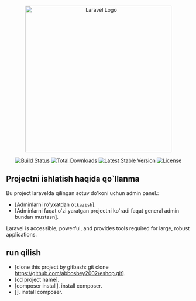 <p align="center"><a href="https://laravel.com" target="_blank"><img src="https://raw.githubusercontent.com/laravel/art/master/logo-lockup/5%20SVG/2%20CMYK/1%20Full%20Color/laravel-logolockup-cmyk-red.svg" width="400" alt="Laravel Logo"></a></p>

<p align="center">
<a href="https://github.com/laravel/framework/actions"><img src="https://github.com/laravel/framework/workflows/tests/badge.svg" alt="Build Status"></a>
<a href="https://packagist.org/packages/laravel/framework"><img src="https://img.shields.io/packagist/dt/laravel/framework" alt="Total Downloads"></a>
<a href="https://packagist.org/packages/laravel/framework"><img src="https://img.shields.io/packagist/v/laravel/framework" alt="Latest Stable Version"></a>
<a href="https://packagist.org/packages/laravel/framework"><img src="https://img.shields.io/packagist/l/laravel/framework" alt="License"></a>
</p>

## Projectni ishlatish haqida qo`llanma

Bu project laravelda qilingan sotuv do'koni uchun admin panel.:

- [Adminlarni ro'yxatdan o`tkazish`].
- [Adminlarni faqat o'zi yaratgan projectni ko'radi faqat general admin bundan mustasn].

Laravel is accessible, powerful, and provides tools required for large, robust applications.


## run qilish

- [clone this project by gitbash: git clone https://github.com/abbosbey2002/eshop.git].
- [cd project name].
- [composer install]. install composer.
- []. install composer.
